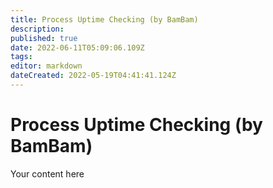 ```yaml
---
title: Process Uptime Checking (by BamBam)
description: 
published: true
date: 2022-06-11T05:09:06.109Z
tags: 
editor: markdown
dateCreated: 2022-05-19T04:41:41.124Z
---
```


# Process Uptime Checking (by BamBam)
Your content here
